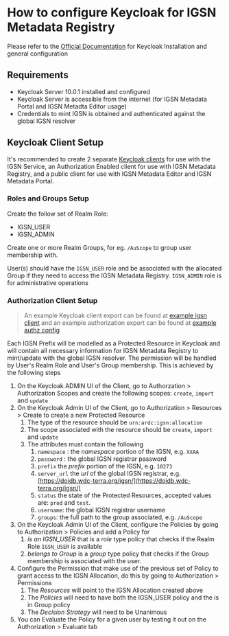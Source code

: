 # How to configure Keycloak for IGSN Metadata Registry
Please refer to the [Official Documentation](https://www.keycloak.org/docs/10.0/getting_started/index.html) for Keycloak Installation and general configuration

## Requirements
* Keycloak Server 10.0.1 installed and configured
* Keycloak Server is accessible from the internet (for IGSN Metadata Portal and IGSN Metadta Editor usage)
* Credentials to mint IGSN is obtained and authenticated against the global IGSN resolver

## Keycloak Client Setup
It's recommended to create 2 separate [Keycloak clients](https://www.keycloak.org/docs/10.0/server_admin/#_clients) for use with the IGSN Service, an Authorization Enabled client for use with IGSN Metadata Registry, and a public client for use with IGSN Metadata Editor and IGSN Metadata Portal.

### Roles and Groups Setup
Create the follow set of Realm Role:
* IGSN_USER
* IGSN_ADMIN

Create one or more Realm Groups, for eg. `/AuScope` to group user membership with.

User(s) should have the `IGSN_USER` role and be associated with the allocated Group if they need to access the IGSN Metadata Registry. `IGSN_ADMIN` role is for administrative operations

### Authorization Client Setup

> An example Keycloak client export can be found at [example igsn client](example-igsn-client.json) and an example authorization export can be found at [example authz config](example-igsn-client-authz-config.json)

Each IGSN Prefix will be modelled as a Protected Resource in Keycloak and will contain all necessary information for IGSN Metadata Registry to mint/update with the global IGSN resolver. The permission will be handled by User's Realm Role and User's Group membership. This is achieved by the following steps
1. On the Keycloak ADMIN UI of the Client, go to Authorzation > Authorization Scopes and create the following scopes: `create`, `import` and `update`
2. On the Keycloak Admin UI of the Client, go to Authorization > Resources > Create to create a new Protected Resource
   1. The type of the resource should be `urn:ardc:igsn:allocation`
   2. The scope associated with the resource should be `create`, `import` and `update`
   3. The attributes must contain the following
      1. `namespace` : the *namespace* portion of the IGSN, e.g. `XXAA`
      2. `password` : the global IGSN registrar password
      3. `prefix` the *prefix* portion of the IGSN, e.g. `10273`
      4. `server_url` the *url* of the global IGSN registrar, e.g. [https://doidb.wdc-terra.org/igsn/](https://doidb.wdc-terra.org/igsn/)
      5. `status` the state of the Protected Resources, accepted values are: `prod` and `test`.
      6. `username`: the global IGSN registrar username
      7. `groups`: the full path to the group associated, e.g. `/AuScope`
3. On the Keycloak Admin UI of the Client, configure the Policies by going to Authorization > Policies and add a Policy for
   1. *is an IGSN_USER* that is a *role* type policy that checks if the Realm Role `IGSN_USER` is available
   2. *belongs to Group* is a *group* type policy that checks if the Group membership is associated with the user.
4. Configure the Permission that make use of the previous set of Policy to grant access to the IGSN Allocation, do this by going to Authorization > Permissions
   1. The *Resources* will point to the IGSN Allocation created above
   2. The *Policies* will need to have both the IGSN_USER policy and the is in Group policy
   3. The *Decision Strategy* will need to be Unanimous
5. You can Evaluate the Policy for a given user by testing it out on the Authorization > Evaluate tab
